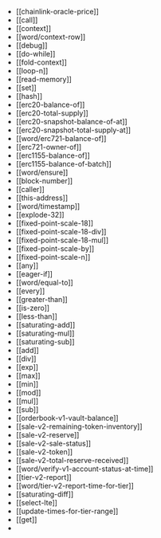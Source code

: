 - [[chainlink-oracle-price]]
- [[call]]
- [[context]]
- [[word/context-row]]
- [[debug]]
- [[do-while]]
- [[fold-context]]
- [[loop-n]]
- [[read-memory]]
- [[set]]
- [[hash]]
- [[erc20-balance-of]]
- [[erc20-total-supply]]
- [[erc20-snapshot-balance-of-at]]
- [[erc20-snapshot-total-supply-at]]
- [[word/erc721-balance-of]]
- [[erc721-owner-of]]
- [[erc1155-balance-of]]
- [[erc1155-balance-of-batch]]
- [[word/ensure]]
- [[block-number]]
- [[caller]]
- [[this-address]]
- [[word/timestamp]]
- [[explode-32]]
- [[fixed-point-scale-18]]
- [[fixed-point-scale-18-div]]
- [[fixed-point-scale-18-mul]]
- [[fixed-point-scale-by]]
- [[fixed-point-scale-n]]
- [[any]]
- [[eager-if]]
- [[word/equal-to]]
- [[every]]
- [[greater-than]]
- [[is-zero]]
- [[less-than]]
- [[saturating-add]]
- [[saturating-mul]]
- [[saturating-sub]]
- [[add]]
- [[div]]
- [[exp]]
- [[max]]
- [[min]]
- [[mod]]
- [[mul]]
- [[sub]]
- [[orderbook-v1-vault-balance]]
- [[sale-v2-remaining-token-inventory]]
- [[sale-v2-reserve]]
- [[sale-v2-sale-status]]
- [[sale-v2-token]]
- [[sale-v2-total-reserve-received]]
- [[word/verify-v1-account-status-at-time]]
- [[tier-v2-report]]
- [[word/tier-v2-report-time-for-tier]]
- [[saturating-diff]]
- [[select-lte]]
- [[update-times-for-tier-range]]
- [[get]]
-